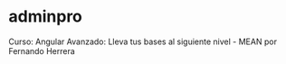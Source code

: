 # adminpro
Curso: Angular Avanzado: Lleva tus bases al siguiente nivel - MEAN por Fernando Herrera 
